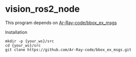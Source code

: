 # vision_ros2_node

 This program depends on [Ar-Ray-code/bbox_ex_msgs](//github.com/Ar-Ray-code/bbox_ex_msgs.git)

Installation
```
mkdir -p {your_ws}/src
cd {your_ws}/src
git clone https://github.com/Ar-Ray-code/bbox_ex_msgs.git
```
